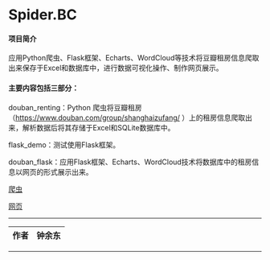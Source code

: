 Spider.BC
=========================
#### 项目简介
应用Python爬虫、Flask框架、Echarts、WordCloud等技术将豆瓣租房信息爬取出来保存于Excel和数据库中，进行数据可视化操作、制作网页展示。

#### 主要内容包括三部分：
douban_renting：Python 爬虫将豆瓣租房（https://www.douban.com/group/shanghaizufang/ ）上的租房信息爬取出来，解析数据后将其存储于Excel和SQLite数据库中。

flask_demo：测试使用Flask框架。

douban_flask：应用Flask框架、Echarts、WordCloud技术将数据库中的租房信息以网页的形式展示出来。


[爬虫](./douban_renting/douban.py)

[网页](./douban_flask/templates/index.html)

****
	
|作者|钟余东|
|---|---

****
